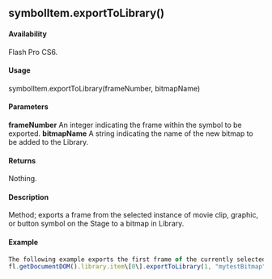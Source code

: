 ## symbolItem.exportToLibrary()

#### Availability

Flash Pro CS6.

#### Usage

symbolItem.exportToLibrary(frameNumber, bitmapName)

#### Parameters

**frameNumber** An integer indicating the frame within the symbol to be exported.
**bitmapName** A string indicating the name of the new bitmap to be added to the Library.

#### Returns

Nothing.

#### Description

Method; exports a frame from the selected instance of movie clip, graphic, or button symbol on the Stage to a bitmap in Library.

#### Example

```javascript
The following example exports the first frame of the currently selected symbol instance to a new bitmap in the library that will be called "mytestBitmap":
fl.getDocumentDOM().library.item\[0\].exportToLibrary(1, "mytestBitmap");

```
